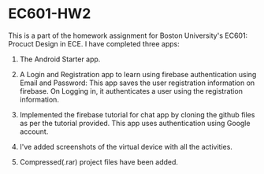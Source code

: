 # EC601-HW2
This is a part of the homework assignment for Boston University's EC601: Procuct Design in ECE.
I have completed three apps: 

1. The Android Starter app.

2. A Login and Registration app to learn using firebase authentication using Email and Password: This app saves the user registration information on firebase. On Logging in, it authenticates a user using the registration information.

3. Implemented the firebase tutorial for chat app by cloning the github files as per the tutorial provided. This app uses authentication using Google account.           

4. I've added screenshots of the virtual device with all the activities.

5. Compressed(.rar) project files have been added.
